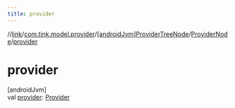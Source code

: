 ```yaml
---
title: provider
---
```

//[link](../../../../index.html)/[com.tink.model.provider](../../index.html)/[[androidJvm]ProviderTreeNode](../index.html)/[ProviderNode](index.html)/[provider](provider.html)



# provider



[androidJvm]\
val [provider](provider.html): [Provider](../../[android-jvm]-provider/index.html)




